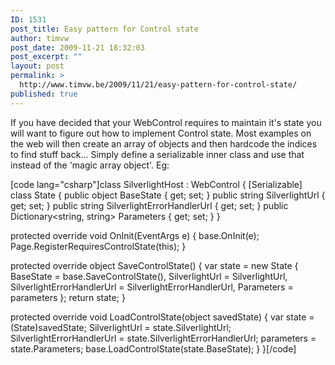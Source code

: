 ```yaml
---
ID: 1531
post_title: Easy pattern for Control state
author: timvw
post_date: 2009-11-21 18:32:03
post_excerpt: ""
layout: post
permalink: >
  http://www.timvw.be/2009/11/21/easy-pattern-for-control-state/
published: true
---
```

<p>If you have decided that your WebControl requires to maintain it's state you will want to figure out how to implement Control state. Most examples on the web will then create an array of objects and then hardcode the indices to find stuff back... Simply define a serializable inner class and use that instead of the 'magic array object'. Eg:</p>

[code lang="csharp"]class SilverlightHost : WebControl
{
 [Serializable]
 class State
 {
  public object BaseState { get; set; }
  public string SilverlightUrl { get; set; }
  public string SilverlightErrorHandlerUrl { get; set; }
  public Dictionary<string, string> Parameters { get; set; }
 }

 protected override void OnInit(EventArgs e)
 {
  base.OnInit(e);
  Page.RegisterRequiresControlState(this);
 }

 protected override object SaveControlState()
 {
  var state = new State
  {
   BaseState = base.SaveControlState(),
   SilverlightUrl = SilverlightUrl,
   SilverlightErrorHandlerUrl = SilverlightErrorHandlerUrl,
   Parameters = parameters
  };
  return state;
 }

 protected override void LoadControlState(object savedState)
 {
  var state = (State)savedState;
  SilverlightUrl = state.SilverlightUrl;
  SilverlightErrorHandlerUrl = state.SilverlightErrorHandlerUrl;
  parameters = state.Parameters;
  base.LoadControlState(state.BaseState);
 }
}[/code]